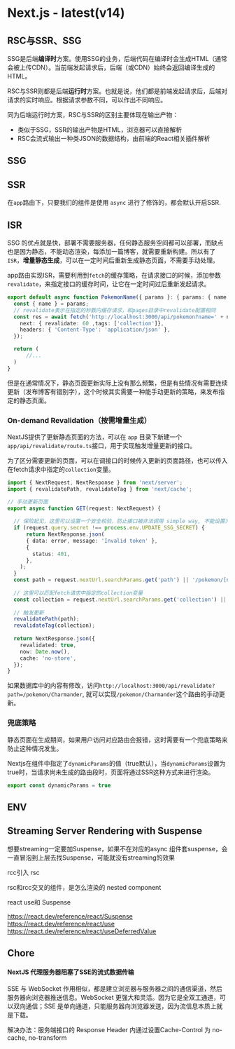# Next.js - latest(v14)

## RSC与SSR、SSG

SSG是后端**编译时**方案。使用SSG的业务，后端代码在编译时会生成HTML（通常会被上传CDN）。当前端发起请求后，后端（或CDN）始终会返回编译生成的HTML。

RSC与SSR则都是后端**运行时**方案。也就是说，他们都是前端发起请求后，后端对请求的实时响应。根据请求参数不同，可以作出不同响应。

同为后端运行时方案，RSC与SSR的区别主要体现在输出产物：

- 类似于SSG，SSR的输出产物是HTML，浏览器可以直接解析
- RSC会流式输出一种类JSON的数据结构，由前端的React相关插件解析

## SSG

## SSR
在`app`路由下，只要我们的组件是使用 `async` 进行了修饰的，都会默认开启SSR.
## ISR

SSG 的优点就是快，部署不需要服务器，任何静态服务空间都可以部署，而缺点也是因为静态，不能动态渲染，每添加一篇博客，就需要重新构建。所以有了`ISR`，**增量静态生成**，可以在一定时间后重新生成静态页面，不需要手动处理。

app路由实现ISR，需要利用到`fetch`的缓存策略，在请求接口的时候，添加参数`revalidate`，来指定接口的缓存时间，让它在一定时间过后重新发起请求。

```ts
export default async function PokemonName({ params }: { params: { name: string } }) {
  const { name } = params;
  // revalidate表示在指定的秒数内缓存请求，和pages目录中revalidate配置相同
  const res = await fetch('http://localhost:3000/api/pokemon?name=' + name, {
    next: { revalidate: 60 ,tags: ['collection']},
    headers: { 'Content-Type': 'application/json' },
  });

  return (
      //...
  )
}
```
但是在通常情况下，静态页面更新实际上没有那么频繁，但是有些情况有需要连续更新（发布博客有错别字），这个时候其实需要一种能手动更新的策略，来发布指定的静态页面。

### On-demand Revalidation（按需增量生成）

NextJS提供了更新静态页面的方法，可以在 `app` 目录下新建一个 `app/api/revalidate/route.ts`接口，用于实现触发增量更新的接口。

为了区分需要更新的页面，可以在调接口的时候传入更新的页面路径，也可以传入在fetch请求中指定的`collection`变量。

```ts
import { NextRequest, NextResponse } from 'next/server';
import { revalidatePath, revalidateTag } from 'next/cache';

// 手动更新页面 
export async function GET(request: NextRequest) {
   
  // 保险起见，这里可以设置一个安全校验，防止接口被非法调用 simple way, 不能设置为NEXT_PUBLIC_xx，会被打包到浏览器可访问
  if (request.query.secret !== process.env.UPDATE_SSG_SECRET) {
      return NextResponse.json(
      { data: error, message: 'Invalid token' },
      {
        status: 401,
      },
    );
  }
  const path = request.nextUrl.searchParams.get('path') || '/pokemon/[name]';
  
  // 这里可以匹配fetch请求中指定的collection变量
  const collection = request.nextUrl.searchParams.get('collection') || 'collection';
  
  // 触发更新
  revalidatePath(path);
  revalidateTag(collection);
  
  return NextResponse.json({
    revalidated: true,
    now: Date.now(),
    cache: 'no-store',
  });
}
```
如果数据库中的内容有修改，访问`http://localhost:3000/api/revalidate?path=/pokemon/Charmander`, 就可以实现`/pokemon/Charmander`这个路由的手动更新。

### 兜底策略

静态页面在生成期间，如果用户访问对应路由会报错，这时需要有一个兜底策略来防止这种情况发生。

Nextjs在组件中指定了`dynamicParams`的值（true默认），当`dynamicParams`设置为true时，当请求尚未生成的路由段时，页面将通过SSR这种方式来进行渲染。

```js
export const dynamicParams = true
```

## ENV

## Streaming Server Rendering with Suspense

想要streaming一定要加Suspense，如果不在对应的async 组件套suspense，会一直冒泡到上层去找Suspense，可能就没有streaming的效果

rcc引入 rsc

rsc和rcc交叉的组件，是怎么渲染的 nested component

react use和 Suspense

https://react.dev/reference/react/Suspense
https://react.dev/reference/react/use
https://react.dev/reference/react/useDeferredValue



## Chore

#### NextJS 代理服务器阻塞了SSE的流式数据传输

SSE 与 WebSocket 作用相似，都是建立浏览器与服务器之间的通信渠道，然后服务器向浏览器推送信息。WebSocket 更强大和灵活。因为它是全双工通道，可以双向通信；SSE 是单向通道，只能服务器向浏览器发送，因为流信息本质上就是下载。

解决办法：服务端接口的 Response Header 内通过设置Cache-Control 为 no-cache, no-transform
